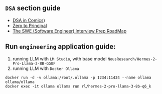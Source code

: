 ## `DSA` section guide
- [DSA in Comics](/pdfs/DSAInComics.pdf))
- [Zero to Principal](https://www.skool.com/zero-to-principal-engineer/classroom/3d2e5477?md=c9a84042be914f868275595db7308519)
- [The SWE (Software Engineer) Interview Prep RoadMap](https://javarevisited.substack.com/p/the-swe-software-engineer-interview)

## Run `engineering` application guide:
1. running LLM with `LM Studio`, with base model `NousResearch/Hermes-2-Pro-Llama-3-8B-GGUF`
2. running LLM with `Docker Ollama`
```shell
docker run -d -v ollama:/root/.ollama -p 1234:11434 --name ollama ollama/ollama
docker exec -it ollama ollama run rl/hermes-2-pro-llama-3-8b-q6_k
```
